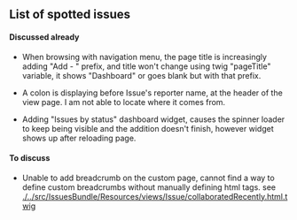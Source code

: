 ## List of spotted issues

#### Discussed already

* When browsing with navigation menu, the page title is increasingly adding "Add - " prefix, and title
won't change using twig "pageTitle" variable, it shows "Dashboard" or goes blank but with that prefix.

* A colon is displaying before Issue's reporter name, at the header of the view page. I am not able to locate
where it comes from.

* Adding "Issues by status" dashboard widget, causes the spinner loader to keep being visible and the
addition doesn't finish, however widget shows up after reloading page.

#### To discuss

* Unable to add breadcrumb on the custom page, cannot find a way to define custom breadcrumbs without manually defining html tags.
see [./../src/IssuesBundle/Resources/views/Issue/collaboratedRecently.html.twig](./../src/IssuesBundle/Resources/views/Issue/collaboratedRecently.html.twig)
